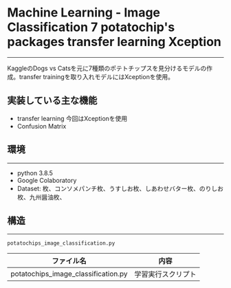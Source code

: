 # Machine Learning - Image Classification 7 potatochip's packages transfer learning Xception
***
KaggleのDogs vs Catsを元に7種類のポテトチップスを見分けるモデルの作成。transfer trainingを取り入れモデルにはXceptionを使用。

## 実装している主な機能

* transfer learning
  今回はXceptionを使用
* Confusion Matrix

## 環境
***
* python 3.8.5
* Google Colaboratory
* Dataset: 枚、コンソメパンチ枚、うすしお枚、しあわせバター枚、のりしお枚、九州醤油枚、

## 構造
***

```
potatochips_image_classification.py
```

|ファイル名|内容|
|---------|----|
|potatochips_image_classification.py|学習実行スクリプト|


